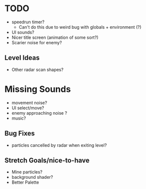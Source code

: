 # TODO


- speedrun timer?
    - Can't do this due to weird bug with globals + environment (?)
- UI sounds?
- Nicer title screen (animation of some sort?)
- Scarier noise for enemy?

## Level Ideas
- Other radar scan shapes?

# Missing Sounds
- movement noise?
- UI select/move?
- enemy approaching noise ?
- music?


## Bug Fixes
- particles cancelled by radar when exiting level?

## Stretch Goals/nice-to-have
- Mine particles?
- background shader?
- Better Palette

